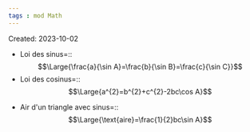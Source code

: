 ```yaml
---
tags : mod Math
---
```

Created: 2023-10-02

- Loi des sinus=::$$\Large{\frac{a}{\sin A}=\frac{b}{\sin B}=\frac{c}{\sin C}}$$
- Loi des cosinus=::$$\Large{a^{2}=b^{2}+c^{2}-2bc\cos A}$$
<!--SR:!2023-10-14,1,230-->

- Air d'un triangle avec sinus=::$$\Large{\text{aire}=\frac{1}{2}bc\sin A}$$
